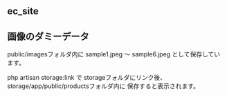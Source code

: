 ## ec_site

## 画像のダミーデータ
public/imagesフォルダ内に
sample1.jpeg 〜 sample6.jpeg として保存しています。

php artisan storage:link で
storageフォルダにリンク後、
storage/app/public/productsフォルダ内に
保存すると表示されます。